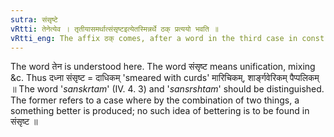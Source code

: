 ```yaml
---
sutra: संसृष्टे
vRtti: तेनेत्येव । तृतीयासमर्थात्संसृष्टइत्येतस्मिन्नर्थे ठक् प्रत्ययो भवति ॥
vRtti_eng: The affix ठक् comes, after a word in the third case in construction, when the sense is \"mixed therewith.'
---
```

The word तेन is understood here. The word संसृष्ट means unification, mixing &c. Thus दध्ना संसृष्ट = दाधिकम् 'smeared with curds' मारिचिकम्, शार्ङ्गवेरिकम् पैप्पलिकम् ॥ The word '_sanskrtam_' (IV. 4. 3) and '_sansrshtam_' should be distinguished. The former refers to a case where by the combination of two things, a something better is produced; no such idea of bettering is to be found in संसृष्ट ॥

